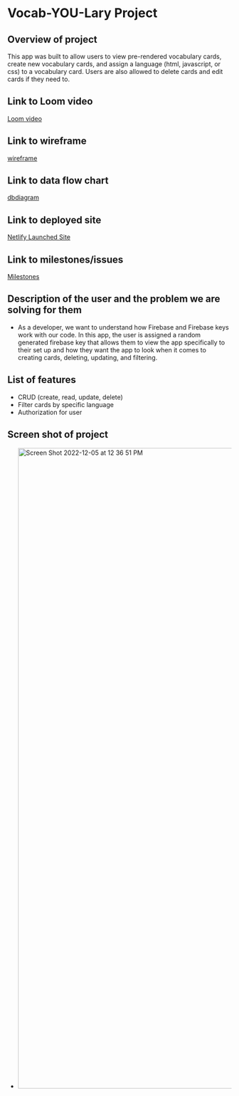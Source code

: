 # Vocab-YOU-Lary Project

## Overview of project
This app was built to allow users to view pre-rendered vocabulary cards, create new vocabulary cards, and assign a language (html, javascript, or css) to a vocabulary card. Users are also allowed to delete cards and edit cards if they need to.

## Link to Loom video 
[Loom video](https://www.loom.com/share/d4bb3ca2e16a46cea191684b2e311cdc)

## Link to wireframe
[wireframe](https://docs.google.com/presentation/d/18Enu_me4b7T-mESxQrPOY2lYjiRyxhaKRrQIrx2vPAE/edit#slide=id.g19ee6e206ef_0_6)

## Link to data flow chart
[dbdiagram](https://dbdiagram.io/d/638580b7c9abfc611175c94b)

## Link to deployed site
[Netlify Launched Site](https://vocab-you-lary-project-2.netlify.app)

## Link to milestones/issues
[Milestones](https://github.com/james-reinhardt1/INDIVIDUAL-ASSESSMENT-vocab-YOU-lary2/milestones)

## Description of the user and the problem we are solving for them
- As a developer, we want to understand how Firebase and Firebase keys work with our code. In this app, the user is assigned a random generated firebase key that allows them to view the app specifically to their set up and how they want the app to look when it comes to creating cards, deleting, updating, and filtering. 

## List of features
- CRUD (create, read, update, delete)
- Filter cards by specific language 
- Authorization for user 

## Screen shot of project
- <img width="1440" alt="Screen Shot 2022-12-05 at 12 36 51 PM" src="https://user-images.githubusercontent.com/113221015/205716118-dc97876a-bcc3-44bc-9229-05b124b16b99.png">
